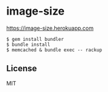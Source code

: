 # image-size

<https://image-size.herokuapp.com>

```
$ gem install bundler
$ bundle install
$ memcached & bundle exec -- rackup
```

## License

MIT

